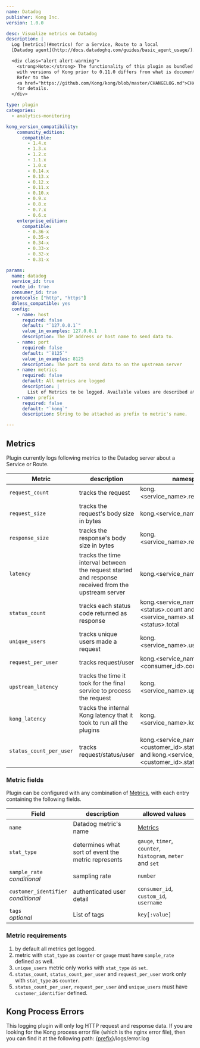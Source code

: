 ```yaml
---
name: Datadog
publisher: Kong Inc.
version: 1.0.0

desc: Visualize metrics on Datadog
description: |
  Log [metrics](#metrics) for a Service, Route to a local
  [Datadog agent](http://docs.datadoghq.com/guides/basic_agent_usage/).

  <div class="alert alert-warning">
    <strong>Note:</strong> The functionality of this plugin as bundled
    with versions of Kong prior to 0.11.0 differs from what is documented herein.
    Refer to the
    <a href="https://github.com/Kong/kong/blob/master/CHANGELOG.md">CHANGELOG</a>
    for details.
  </div>

type: plugin
categories:
  - analytics-monitoring

kong_version_compatibility:
    community_edition:
      compatible:
        - 1.4.x
        - 1.3.x
        - 1.2.x
        - 1.1.x
        - 1.0.x
        - 0.14.x
        - 0.13.x
        - 0.12.x
        - 0.11.x
        - 0.10.x
        - 0.9.x
        - 0.8.x
        - 0.7.x
        - 0.6.x
    enterprise_edition:
      compatible:
        - 0.36-x
        - 0.35-x
        - 0.34-x
        - 0.33-x
        - 0.32-x
        - 0.31-x

params:
  name: datadog
  service_id: true
  route_id: true
  consumer_id: true
  protocols: ["http", "https"]
  dbless_compatible: yes
  config:
    - name: host
      required: false
      default: "`127.0.0.1`"
      value_in_examples: 127.0.0.1
      description: The IP address or host name to send data to.
    - name: port
      required: false
      default: "`8125`"
      value_in_examples: 8125
      description: The port to send data to on the upstream server
    - name: metrics
      required: false
      default: All metrics are logged
      description: |
        List of Metrics to be logged. Available values are described at [Metrics](#metrics).
    - name: prefix
      required: false
      default: "`kong`"
      description: String to be attached as prefix to metric's name.

---
```


## Metrics

Plugin currently logs following metrics to the Datadog server about a Service or Route.

Metric                     | description | namespace
---                        | ---         | ---
`request_count`            | tracks the request | kong.\<service_name>.request.count
`request_size`             | tracks the request's body size in bytes | kong.\<service_name>.request.size
`response_size`            | tracks the response's body size in bytes | kong.\<service_name>.response.size
`latency`                  | tracks the time interval between the request started and response received from the upstream server | kong.\<service_name>.latency
`status_count`             | tracks each status code returned as response | kong.\<service_name>.status.\<status>.count and kong.\<service_name>.status.\<status>.total
`unique_users`             | tracks unique users made a request | kong.\<service_name>.user.uniques
`request_per_user`         | tracks request/user | kong.\<service_name>.user.\<consumer_id>.count
`upstream_latency`         | tracks the time it took for the final service to process the request | kong.\<service_name>.upstream_latency
`kong_latency`             | tracks the internal Kong latency that it took to run all the plugins | kong.\<service_name>.kong_latency
`status_count_per_user`    | tracks request/status/user | kong.\<service_name>.user.\<customer_id>.status.\<status> and kong.\<service_name>.user.\<customer_id>.status.total

### Metric fields

Plugin can be configured with any combination of [Metrics](#metrics), with each entry containing the following fields.

Field           | description                                           | allowed values
---             | ---                                                   | ---
`name`          | Datadog metric's name                                 | [Metrics](#metrics)
`stat_type`     | determines what sort of event the metric represents   | `gauge`, `timer`, `counter`, `histogram`, `meter` and `set`
`sample_rate`<br>*conditional*   | sampling rate                        | `number`
`customer_identifier`<br>*conditional*| authenticated user detail       | `consumer_id`, `custom_id`, `username`
`tags`<br>*optional*| List of tags                                      | `key[:value]`

### Metric requirements

1.  by default all metrics get logged.
2.  metric with `stat_type` as `counter` or `gauge` must have `sample_rate` defined as well.
3.  `unique_users` metric only works with `stat_type` as `set`.
4.  `status_count`, `status_count_per_user` and `request_per_user` work only with `stat_type`  as `counter`.
5.  `status_count_per_user`, `request_per_user` and `unique_users` must have `customer_identifier` defined.


## Kong Process Errors

This logging plugin will only log HTTP request and response data. If you are
looking for the Kong process error file (which is the nginx error file), then
you can find it at the following path:
{[prefix](/{{site.data.kong_latest.release}}/configuration/#prefix)}/logs/error.log
